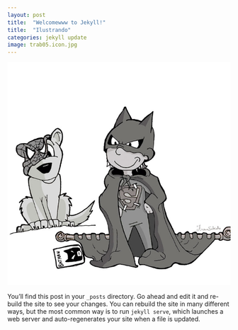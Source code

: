 ```yaml
---
layout: post
title:  "Welcomewww to Jekyll!"
title:  "Ilustrando"
categories: jekyll update
image: trab05.icon.jpg
---
```


![imagen](/img/trab05.jpg)

You’ll find this post in your `_posts` directory. Go ahead and edit it and re-build the site to see your changes. You can rebuild the site in many different ways, but the most common way is to run `jekyll serve`, which launches a web server and auto-regenerates your site when a file is updated.


